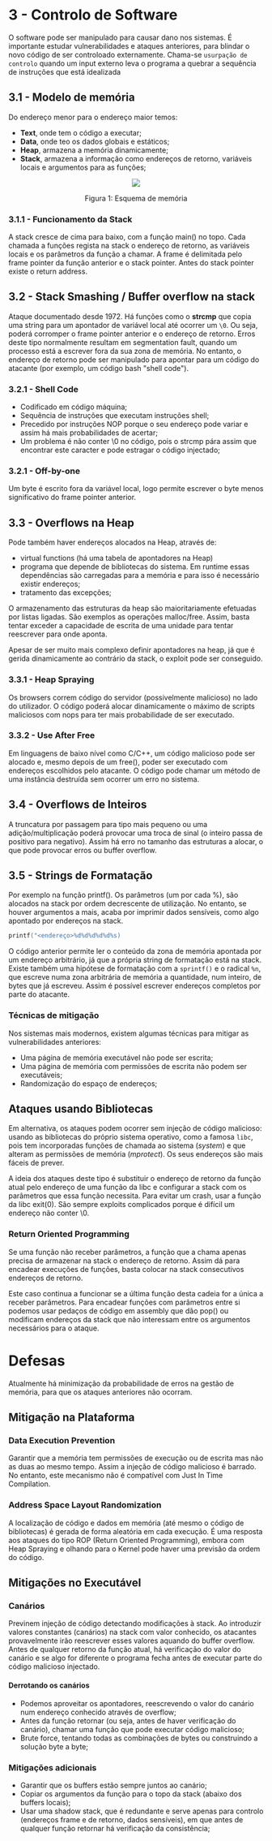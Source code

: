 # 3 - Controlo de Software

O software pode ser manipulado para causar dano nos sistemas. É importante estudar vulnerabilidades e ataques anteriores, para blindar o novo código de ser controloado externamente. Chama-se `usurpação de controlo` quando um input externo leva o programa a quebrar a sequência de instruções que está idealizada

## 3.1 - Modelo de memória

Do endereço menor para o endereço maior temos:

- **Text**, onde tem o código a executar;
- **Data**, onde teo os dados globais e estáticos;
- **Heap**, armazena a memória dinamicamente;
- **Stack**, armazena a informação como endereços de retorno, variáveis locais e argumentos para as funções;

<p align="center">
    <img src="../Images/Memory.png">
    <p align="center">Figura 1: Esquema de memória</p>
</p>

### 3.1.1 - Funcionamento da Stack

A stack cresce de cima para baixo, com a função main() no topo. Cada chamada a funções regista na stack o endereço de retorno, as variáveis locais e os parâmetros da função a chamar. A frame é delimitada pelo frame pointer da função anterior e o stack pointer. Antes do stack pointer existe o return address. 

## 3.2 - Stack Smashing / Buffer overflow na stack

Ataque documentado desde 1972. Há funções como o **strcmp** que copia uma string para um apontador de variável local até ocorrer um `\0`. Ou seja, poderá corromper o frame pointer anterior e o endereço de retorno. Erros deste tipo normalmente resultam em segmentation fault, quando um processo está a escrever fora da sua zona de memória. No entanto, o endereço de retorno pode ser manipulado para apontar para um código do atacante (por exemplo, um código bash "shell code").

### 3.2.1 - Shell Code

- Codificado em código máquina;
- Sequência de instruções que executam instruções shell;
- Precedido por instruções NOP porque o seu endereço pode variar e assim há mais probabilidades de acertar;
- Um problema é não conter \0 no código, pois o strcmp pára assim que encontrar este caracter e pode estragar o código injectado;

### 3.2.1 - Off-by-one

Um byte é escrito fora da variável local, logo permite escrever o byte menos significativo do frame pointer anterior.

## 3.3 - Overflows na Heap

Pode também haver endereços alocados na Heap, através de:
- virtual functions (há uma tabela de apontadores na Heap)
- programa que depende de bibliotecas do sistema. Em runtime essas dependências são carregadas para a memória e para isso é necessário existir endereços;
- tratamento das excepções;

O armazenamento das estruturas da heap são maioritariamente efetuadas por listas ligadas. São exemplos as operações malloc/free. Assim, basta tentar exceder a capacidade de escrita de uma unidade para tentar reescrever para onde aponta.

Apesar de ser muito mais complexo definir apontadores na heap, já que é gerida dinamicamente ao contrário da stack, o exploit pode ser conseguido.

### 3.3.1 - Heap Spraying

Os browsers correm código do servidor (possivelmente malicioso) no lado do utilizador. O código poderá alocar dinamicamente o máximo de scripts maliciosos com nops para ter mais probabilidade de ser executado.

### 3.3.2 - Use After Free

Em linguagens de baixo nível como C/C++, um código malicioso pode ser alocado e, mesmo depois de um free(), poder ser executado com endereços escolhidos pelo atacante. O código pode chamar um método de uma instância destruída sem ocorrer um erro no sistema.

## 3.4 - Overflows de Inteiros

A truncatura por passagem para tipo mais pequeno ou uma adição/multiplicação poderá provocar uma troca de sinal (o inteiro passa de positivo para negativo). Assim há erro no tamanho das estruturas a alocar, o que pode provocar erros ou buffer overflow. 

## 3.5 - Strings de Formatação

Por exemplo na função printf(). Os parâmetros (um por cada %), são alocados na stack por ordem decrescente de utilização. No entanto, se houver argumentos a mais, acaba por imprimir dados sensíveis, como algo apontado por endereços na stack. 

```c
printf("<endereço>%d%d%d%d%d%s)
```

O código anterior permite ler o conteúdo da zona de memória apontada por um endereço arbitrário, já que a própria string de formatação está na stack. <br>
Existe também uma hipótese de formatação com a `sprintf()` e o radical `%n`, que escreve numa zona arbitrária de memória a quantidade, num inteiro, de bytes que já escreveu. Assim é possível escrever endereços completos por parte do atacante. 

### Técnicas de mitigação

Nos sistemas mais modernos, existem algumas técnicas para mitigar as vulnerabilidades anteriores:

- Uma página de memória executável não pode ser escrita;
- Uma página de memória com permissões de escrita não podem ser executáveis;
- Randomização do espaço de endereços;

## Ataques usando Bibliotecas

Em alternativa, os ataques podem ocorrer sem injeção de código malicioso: usando as bibliotecas do próprio sistema operativo, como a famosa `libc`, pois tem incorporadas funções de chamada ao sistema (*system*) e que alteram as permissões de memória (*mprotect*). Os seus endereços são mais fáceis de prever.

A ideia dos ataques deste tipo é substituir o endereço de retorno da função atual pelo endereço de uma função da libc e configurar a stack com os parâmetros que essa função necessita. Para evitar um crash, usar a função da libc exit(0). São sempre exploits complicados porque é difícil um endereço não conter \0.

### Return Oriented Programming

Se uma função não receber parâmetros, a função que a chama apenas precisa de armazenar na stack o endereço de retorno. Assim dá para encadear execuções de funções, basta colocar na stack consecutivos endereços de retorno.

Este caso continua a funcionar se a última função desta cadeia for a única a receber parâmetros. Para encadear funções com parâmetros entre si podemos usar pedaços de código em assembly que dão pop() ou modificam endereços da stack que não interessam entre os argumentos necessários para o ataque. 

# Defesas

Atualmente há minimização da probabilidade de erros na gestão de memória, para que os ataques anteriores não ocorram.

## Mitigação na Plataforma

### Data Execution Prevention

Garantir que a memória tem permissões de execução ou de escrita mas não as duas ao mesmo tempo. Assim a injeção de código malicioso é barrado. No entanto, este mecanismo não é compatível com Just In Time Compilation.

### Address Space Layout Randomization

A localização de código e dados em memória (até mesmo o código de bibliotecas) é gerada de forma aleatória em cada execução. É uma resposta aos ataques do tipo ROP (Return Oriented Programming), embora com Heap Spraying e olhando para o Kernel pode haver uma previsão da ordem do código.

## Mitigações no Executável

### Canários

Previnem injeção de código detectando modificações à stack. Ao introduzir valores constantes (canários) na stack com valor conhecido, os atacantes provavelmente irão reescrever esses valores aquando do buffer overflow. Antes de qualquer retorno da função atual, há verificação do valor do canário e se algo for diferente o programa fecha antes de executar parte do código malicioso injectado.

#### Derrotando os canários

- Podemos aproveitar os apontadores, reescrevendo o valor do canário num endereço conhecido através de overflow;
- Antes da função retornar (ou seja, antes de haver verificação do canário), chamar uma função que pode executar código malicioso;
- Brute force, tentando todas as combinações de bytes ou construindo a solução byte a byte;

### Mitigações adicionais

- Garantir que os buffers estão sempre juntos ao canário;
- Copiar os argumentos da função para o topo da stack (abaixo dos buffers locais);
- Usar uma shadow stack, que é redundante e serve apenas para controlo (endereços frame e de retorno, dados sensíveis), em que antes de qualquer função retornar há verificação da consistência;

